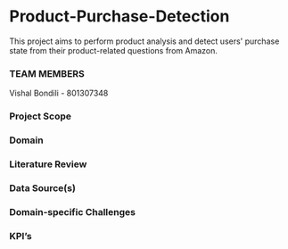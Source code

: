 # Product-Purchase-Detection
This project aims to perform product analysis and detect users' purchase state from their product-related questions from Amazon.
### TEAM MEMBERS

Vishal Bondili - 801307348


### Project Scope

### Domain

### Literature Review

### Data Source(s)

### Domain-specific Challenges

### KPI’s





